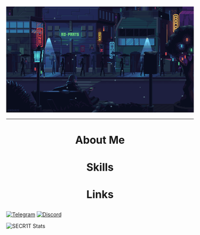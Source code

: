 [![Header](assets/242390524-0c7eb6ed-663b-4ce4-bfbd-18239a38ba1b.gif)](https://www.youtube.com/@SECR1TYT)

---

# <p align="center">**About Me**</p>



# <p align="center">**Skills**</p>



# <p align="center">**Links**</p>

[![Telegram](https://img.shields.io/badge/-Telegram-090909?style=for-the-badge&logo=telegram&logoColor=8b00ff)](https://t.me/SECR1T)
[![Discord](https://img.shields.io/badge/-Discord-090909?style=for-the-badge&logo=telegram&logoColor=27A0D9)](https://discordapp.com/users/541615408155852800/)


![SECR1T Stats](https://github-readme-stats.vercel.app/api?username=SECR1T&show_icons=true&theme=synthwave)
